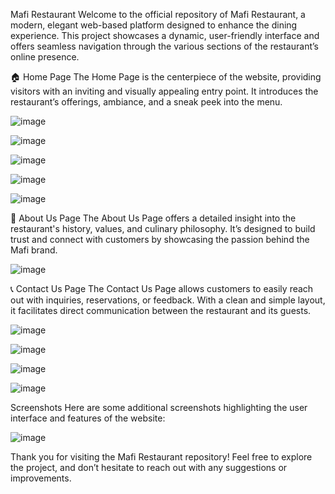 Mafi Restaurant
Welcome to the official repository of Mafi Restaurant, a modern, elegant web-based platform designed to enhance the dining experience. This project showcases a dynamic, user-friendly interface and offers seamless navigation through the various sections of the restaurant’s online presence.

🏠 Home Page
The Home Page is the centerpiece of the website, providing visitors with an inviting and visually appealing entry point. It introduces the restaurant’s offerings, ambiance, and a sneak peek into the menu.

![image](https://github.com/user-attachments/assets/397e586e-8ad9-4a42-82d0-693c302ab7da)

![image](https://github.com/user-attachments/assets/c07d52fe-3d60-41f5-84a6-7b2eea1eca49)

![image](https://github.com/user-attachments/assets/2f605e89-1f8b-4162-8a55-8c25947690b6)

![image](https://github.com/user-attachments/assets/da85786e-cdbd-40f4-81c7-2b55f6a54a27)

![image](https://github.com/user-attachments/assets/0dc24579-c627-4a84-ad8b-15b938c112e6)

📖 About Us Page
The About Us Page offers a detailed insight into the restaurant's history, values, and culinary philosophy. It’s designed to build trust and connect with customers by showcasing the passion behind the Mafi brand.



![image](https://github.com/user-attachments/assets/f5476e1d-819f-4a14-9901-45ac722cbc82)

📞 Contact Us Page
The Contact Us Page allows customers to easily reach out with inquiries, reservations, or feedback. With a clean and simple layout, it facilitates direct communication between the restaurant and its guests.

![image](https://github.com/user-attachments/assets/c6b9b21c-fe88-4a6d-acb0-fabd984e98be)


![image](https://github.com/user-attachments/assets/784aa2da-4287-421b-858d-ecaac8d0b05a)

![image](https://github.com/user-attachments/assets/25d3f608-00e8-421f-989d-6cc5c96897c7)

![image](https://github.com/user-attachments/assets/578c5960-1184-4433-b648-63e09bb8f051)


Screenshots
Here are some additional screenshots highlighting the user interface and features of the website:


![image](https://github.com/user-attachments/assets/8462523d-f4d5-4127-9790-35de6ffe93b0)





Thank you for visiting the Mafi Restaurant repository! Feel free to explore the project, and don’t hesitate to reach out with any suggestions or improvements.








